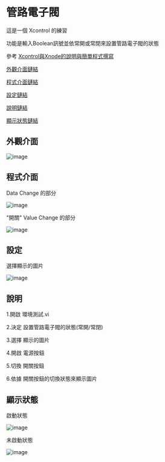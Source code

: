 # 管路電子閥
這是一個 Xcontrol 的練習 
 
功能是輸入Boolean訊號並依常開或常閉來設置管路電子閥的狀態

參考 [Xcontrol與Xnode的說明與簡單程式撰寫](https://www.youtube.com/watch?v=Cye2YCLNnss/"Title")

[外觀介面鏈結](https://github.com/hongcheng-sun/labview/blob/main/%E7%AE%A1%E8%B7%AF%E9%9B%BB%E5%AD%90%E9%96%A5/%E7%AE%A1%E8%B7%AF%E9%9B%BB%E5%AD%90%E9%96%A5.MD#%E5%A4%96%E8%A7%80%E4%BB%8B%E9%9D%A2)
 
[程式介面鏈結](https://github.com/hongcheng-sun/labview/blob/main/%E7%AE%A1%E8%B7%AF%E9%9B%BB%E5%AD%90%E9%96%A5/%E7%AE%A1%E8%B7%AF%E9%9B%BB%E5%AD%90%E9%96%A5%E7%9A%84%E8%AA%AA%E6%98%8E.MD#%E8%A8%AD%E5%AE%9A)
 
[設定鏈結](https://github.com/hongcheng-sun/labview/blob/main/%E7%AE%A1%E8%B7%AF%E9%9B%BB%E5%AD%90%E9%96%A5/%E7%AE%A1%E8%B7%AF%E9%9B%BB%E5%AD%90%E9%96%A5%E7%9A%84%E8%AA%AA%E6%98%8E.MD#%E8%A8%AD%E5%AE%9A)

[說明鏈結](https://github.com/hongcheng-sun/labview/blob/main/%E7%AE%A1%E8%B7%AF%E9%9B%BB%E5%AD%90%E9%96%A5/%E7%AE%A1%E8%B7%AF%E9%9B%BB%E5%AD%90%E9%96%A5%E7%9A%84%E8%AA%AA%E6%98%8E.MD#%E8%AA%AA%E6%98%8E)

[顯示狀態鏈結](https://github.com/hongcheng-sun/labview/blob/main/%E7%AE%A1%E8%B7%AF%E9%9B%BB%E5%AD%90%E9%96%A5/%E7%AE%A1%E8%B7%AF%E9%9B%BB%E5%AD%90%E9%96%A5%E7%9A%84%E8%AA%AA%E6%98%8E.MD#%E9%A1%AF%E7%A4%BA%E7%8B%80%E6%85%8B)

## 外觀介面

![image](https://user-images.githubusercontent.com/111770752/191549571-4915f64d-6e61-4cdb-85e0-7e01b1dd7d90.png)

## 程式介面

Data Change 的部分

![image](https://user-images.githubusercontent.com/111770752/191550823-d1419221-ae60-4883-a3ba-726876d504aa.png)

"開關" Value Change 的部分

![image](https://user-images.githubusercontent.com/111770752/191550116-f2921582-2978-4209-a826-04095c891142.png)

## 設定

選擇顯示的圖片

![image](https://user-images.githubusercontent.com/111770752/191550550-dabb113d-3b50-45df-b286-c1b5b9efda6a.png)

## 說明

1.開啟 環境測試.vi 

2.決定 設置管路電子閥的狀態(常開/常閉)

3.選擇 顯示的圖片

4.開啟 電源按鈕

5.切換 開關按鈕

6.依據 開關按鈕的切換狀態來顯示圖片

## 顯示狀態

啟動狀態

![image](https://user-images.githubusercontent.com/111770752/191553567-1d418006-a072-49ff-99d6-e2535f3c984b.png)

未啟動狀態

![image](https://user-images.githubusercontent.com/111770752/191553670-462644c3-1910-4f40-a205-ee16a7d47bae.png)

